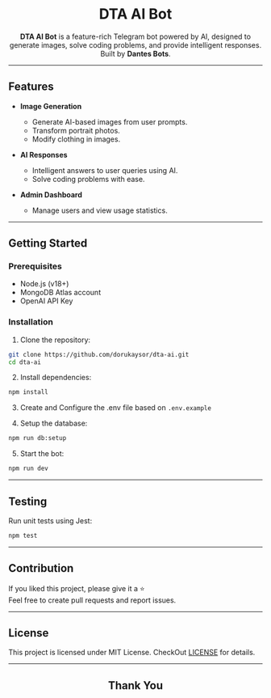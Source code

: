 <div align=center>

# DTA AI Bot

**DTA AI Bot** is a feature-rich Telegram bot powered by AI, designed to generate images, solve coding problems, and provide intelligent responses. Built by **Dantes Bots**.

</div>

---

## Features

- **Image Generation**
  - Generate AI-based images from user prompts.
  - Transform portrait photos.
  - Modify clothing in images.

- **AI Responses**
  - Intelligent answers to user queries using AI.
  - Solve coding problems with ease.

- **Admin Dashboard**
  - Manage users and view usage statistics.

---

## Getting Started

### Prerequisites

- Node.js (v18+)
- MongoDB Atlas account
- OpenAI API Key

### Installation

1. Clone the repository:

  ```bash
  git clone https://github.com/dorukaysor/dta-ai.git
  cd dta-ai
  ```

2. Install dependencies:
  ```bash
  npm install 
  ```

3. Create and Configure the .env file based on `.env.example`

4. Setup the database:
  ```bash
  npm run db:setup
  ```

5. Start the bot:
  ```bash
  npm run dev
  ```

---

## Testing

  Run unit tests using Jest:
  ```bash
  npm test
  ```

---

## Contribution
  
  If you liked this project, please give it a ⭐ <br>
  Feel free to create pull requests and report issues.

---

## License
  
  This project is licensed under MIT License.
  CheckOut [LICENSE](./LICENSE.md) for details.

---

<div align=center>

## Thank You

</div>